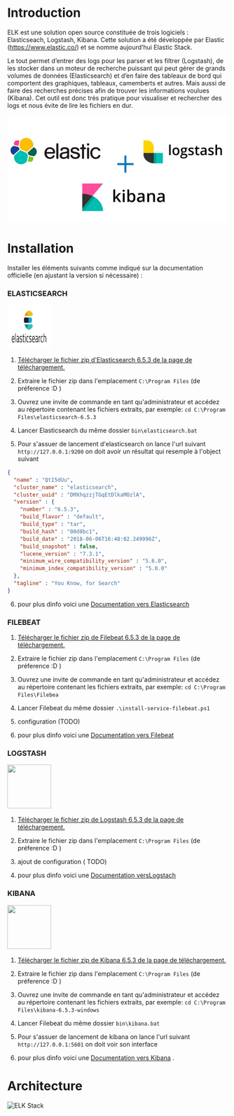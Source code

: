 
# Introduction
ELK est une solution open source constituée de trois logiciels : Elasticseach, Logstash, Kibana. Cette solution a été développée par Elastic (https://www.elastic.co/) et se nomme aujourd’hui Elastic Stack.

Le tout permet d’entrer des logs pour les parser et les filtrer (Logstash), de les stocker dans un moteur de recherche puissant qui peut gérer de grands volumes de données (Elasticsearch) et d’en faire des tableaux de bord qui comportent des graphiques, tableaux, camemberts et autres. Mais aussi de faire des recherches précises afin de trouver les informations voulues (Kibana). Cet outil est donc très pratique pour visualiser et rechercher des logs et nous évite de lire les fichiers en dur.

![ELK Stack](https://github.com/anassibnoualii/articles/blob/master/ELKStack/images/elkStack.png)


# Installation
Installer les éléments suivants comme indiqué sur la documentation officielle (en ajustant la version si nécessaire) :

### ELASTICSEARCH
<img src="images/elasticsearch.png" width="100" height="100">

1. [Télécharger le fichier zip d'Elasticsearch 6.5.3 de la page de téléchargement.](https://www.elastic.co/downloads/elasticsearch)
2. Extraire le fichier zip dans l'emplacement 
``` C:\Program Files ``` 
(de préference :D )
3. Ouvrez une invite de commande en tant qu'administrateur et accédez au répertoire contenant les fichiers extraits, par exemple:
``` cd C:\Program Files\elasticsearch-6.5.3 ```

4. Lancer Elasticsearch du même dossier ``` bin\elasticsearch.bat ```
5. Pour s'assuer de lancement d'elasticsearch on lance l'url suivant  ``` http://127.0.0.1:9200 ``` on doit avoir un résultat qui resemple à l'object suivant
``` JSON
{
  "name" : "QtI5dUu",
  "cluster_name" : "elasticsearch",
  "cluster_uuid" : "DMXhqzzjTGqEtDlkaMOzlA",
  "version" : {
    "number" : "6.5.3",
    "build_flavor" : "default",
    "build_type" : "tar",
    "build_hash" : "00d8bc1",
    "build_date" : "2018-06-06T16:48:02.249996Z",
    "build_snapshot" : false,
    "lucene_version" : "7.3.1",
    "minimum_wire_compatibility_version" : "5.6.0",
    "minimum_index_compatibility_version" : "5.0.0"
  },
  "tagline" : "You Know, for Search"
}
```

6. pour plus dinfo voici une [Documentation vers Elasticsearch](https://www.elastic.co/guide/en/elastic-stack-get-started/current/get-started-elastic-stack.html#install-elasticsearch)

### FILEBEAT

1. [Télécharger le fichier zip de Filebeat 6.5.3 de la page de téléchargement.](https://www.elastic.co/downloads/beats/filebeat)
2. Extraire le fichier zip dans l'emplacement 
``` C:\Program Files ``` 
(de préference :D )
3. Ouvrez une invite de commande en tant qu'administrateur et accédez au répertoire contenant les fichiers extraits, par exemple:
``` cd C:\Program Files\Filebea ```

4. Lancer Filebeat du même dossier ``` .\install-service-filebeat.ps1 ```
5. configuration (TODO)

6. pour plus dinfo voici une [Documentation vers Filebeat](https://www.elastic.co/guide/en/elastic-stack-get-started/current/get-started-elastic-stack.html#install-beats)


### LOGSTASH
<img src="images/logstash.png" width="100" height="100">

1. [Télécharger le fichier zip de Logstash 6.5.3 de la page de téléchargement.](https://www.elastic.co/downloads/logstash)
2. Extraire le fichier zip dans l'emplacement 
``` C:\Program Files ``` 
(de préference :D )
3. ajout de configuration ( TODO)


4. pour plus dinfo voici une [Documentation versLogstach](https://www.elastic.co/guide/en/elastic-stack-get-started/current/get-started-elastic-stack.html#install-logstash)

### KIBANA
<img src="images/kibana.png" width="100" height="100">

1. [Télécharger le fichier zip de Kibana 6.5.3 de la page de téléchargement.](https://www.elastic.co/downloads/kibana)
2. Extraire le fichier zip dans l'emplacement 
``` C:\Program Files ``` 
(de préference :D )
3. Ouvrez une invite de commande en tant qu'administrateur et accédez au répertoire contenant les fichiers extraits, par exemple:
``` cd C:\Program Files\kibana-6.5.3-windows ```
4. Lancer Filebeat du même dossier ``` bin\kibana.bat ```
5. Pour s'assuer de lancement de kibana on lance l'url suivant  ``` http://127.0.0.1:5601 ``` on doit voir son interface

6. pour plus dinfo voici une [Documentation vers Kibana](https://www.elastic.co/guide/en/elastic-stack-get-started/current/get-started-elastic-stack.html#install-kibana) .
 
# Architecture 
![ELK Stack](images/archi.png)